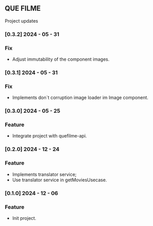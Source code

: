 ## QUE FILME

Project updates

### [0.3.2] 2024 - 05 - 31

### Fix

- Adjust immutability of the component images.

### [0.3.1] 2024 - 05 - 31

### Fix

- Implements don`t corruption image loader im Image component.

### [0.3.0] 2024 - 05 - 25

### Feature

- Integrate project with quefilme-api.

### [0.2.0] 2024 - 12 - 24

### Feature

- Implements translator service;
- Use translator service in getMoviesUsecase.

### [0.1.0] 2024 - 12 - 06

### Feature

- Init project.
